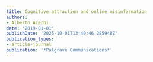 ```yaml
---
title: Cognitive attraction and online misinformation
authors:
- Alberto Acerbi
date: '2019-01-01'
publishDate: '2025-10-01T13:40:46.285948Z'
publication_types:
- article-journal
publication: '*Palgrave Communications*'
---
```

